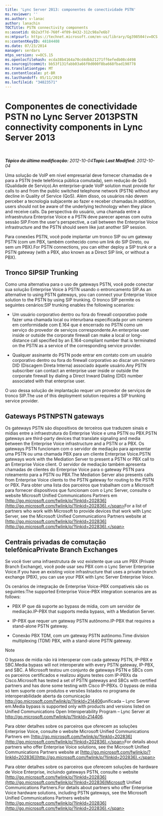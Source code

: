 ```yaml
---
title: 'Lync Server 2013: componentes de conectividade PSTN'
ms.reviewer: ''
ms.author: v-lanac
author: lanachin
TOCTitle: PSTN connectivity components
ms:assetid: 6b2a3f7d-760f-4f09-8432-312c98a7e6b7
ms:mtpsurl: https://technet.microsoft.com/en-us/library/Gg398504(v=OCS.15)
ms:contentKeyID: 48184408
ms.date: 07/23/2014
manager: serdars
mtps_version: v=OCS.15
ms.openlocfilehash: ecda38b4164a70cd4dbb21271ff6efedb08cd498
ms.sourcegitcommit: bb53f131fabb03a66f0d000f8ba668fbad190778
ms.translationtype: MT
ms.contentlocale: pt-BR
ms.lasthandoff: 05/11/2019
ms.locfileid: "34823571"
---
```

<div data-xmlns="http://www.w3.org/1999/xhtml">

<div class="topic" data-xmlns="http://www.w3.org/1999/xhtml" data-msxsl="urn:schemas-microsoft-com:xslt" data-cs="http://msdn.microsoft.com/en-us/">

<div data-asp="http://msdn2.microsoft.com/asp">

# <a name="pstn-connectivity-components-in-lync-server-2013"></a><span data-ttu-id="c287b-102">Componentes de conectividade PSTN no Lync Server 2013</span><span class="sxs-lookup"><span data-stu-id="c287b-102">PSTN connectivity components in Lync Server 2013</span></span>

</div>

<div id="mainSection">

<div id="mainBody">

<span> </span>

<span data-ttu-id="c287b-103">_**Tópico da última modificação:** 2012-10-04_</span><span class="sxs-lookup"><span data-stu-id="c287b-103">_**Topic Last Modified:** 2012-10-04_</span></span>

<span data-ttu-id="c287b-104">Uma solução de VoIP em nível empresarial deve fornecer chamadas de e para a PSTN (rede telefônica pública comutada), sem redução de QoS (Qualidade de Serviço).</span><span class="sxs-lookup"><span data-stu-id="c287b-104">An enterprise-grade VoIP solution must provide for calls to and from the public switched telephone network (PSTN) without any decline in Quality of Service (QoS).</span></span> <span data-ttu-id="c287b-105">Além disso, os usuários não devem perceber a tecnologia subjacente ao fazer e receber chamadas.</span><span class="sxs-lookup"><span data-stu-id="c287b-105">In addition, users should not be aware of the underlying technology when they place and receive calls.</span></span> <span data-ttu-id="c287b-106">Da perspectiva do usuário, uma chamada entre a infraestrutura Enterprise Voice e a PSTN deve parecer apenas com outra sessão SIP.</span><span class="sxs-lookup"><span data-stu-id="c287b-106">From the user's perspective, a call between the Enterprise Voice infrastructure and the PSTN should seem like just another SIP session.</span></span>

<span data-ttu-id="c287b-107">Para conexões PSTN, você pode implantar um tronco SIP ou um gateway PSTN (com um PBX, também conhecido como um link do SIP Direto, ou sem um PBX).</span><span class="sxs-lookup"><span data-stu-id="c287b-107">For PSTN connections, you can either deploy a SIP trunk or a PSTN gateway (with a PBX, also known as a Direct SIP link, or without a PBX).</span></span>

<div>

## <a name="sip-trunking"></a><span data-ttu-id="c287b-108">Tronco SIP</span><span class="sxs-lookup"><span data-stu-id="c287b-108">SIP Trunking</span></span>

<span data-ttu-id="c287b-109">Como uma alternativa para o uso de gateways PSTN, você pode conectar sua solução Enterprise Voice à PSTN usando o entroncamento SIP.</span><span class="sxs-lookup"><span data-stu-id="c287b-109">As an alternative to using PSTN gateways, you can connect your Enterprise Voice solution to the PSTN by using SIP trunking.</span></span> <span data-ttu-id="c287b-110">O tronco SIP permite os seguintes cenários:</span><span class="sxs-lookup"><span data-stu-id="c287b-110">SIP trunking enables the following scenarios:</span></span>

  - <span data-ttu-id="c287b-111">Um usuário corporativo dentro ou fora do firewall corporativo pode fazer uma chamada local ou interurbana especificada por um número em conformidade com E.164 que é encerrado no PSTN como um serviço do provedor de serviços correspondente.</span><span class="sxs-lookup"><span data-stu-id="c287b-111">An enterprise user inside or outside the corporate firewall can make a local or long-distance call specified by an E.164-compliant number that is terminated on the PSTN as a service of the corresponding service provider.</span></span>

  - <span data-ttu-id="c287b-112">Qualquer assinante do PSTN pode entrar em contato com um usuário corporativo dentro ou fora do firewall corporativo ao discar um número DID (Discagem Direta Interna) associado àquele usuário.</span><span class="sxs-lookup"><span data-stu-id="c287b-112">Any PSTN subscriber can contact an enterprise user inside or outside the corporate firewall by dialing a Direct Inward Dialing (DID) number associated with that enterprise user.</span></span>

<span data-ttu-id="c287b-113">O uso dessa solução de implantação requer um provedor de serviços de tronco SIP.</span><span class="sxs-lookup"><span data-stu-id="c287b-113">The use of this deployment solution requires a SIP trunking service provider.</span></span>

</div>

<div>

## <a name="pstn-gateways"></a><span data-ttu-id="c287b-114">Gateways PSTN</span><span class="sxs-lookup"><span data-stu-id="c287b-114">PSTN gateways</span></span>

<span data-ttu-id="c287b-115">Os gateways PSTN são dispositivos de terceiros que traduzem sinais e mídias entre a infraestrutura do Enterprise Voice e uma PSTN ou PBX.</span><span class="sxs-lookup"><span data-stu-id="c287b-115">PSTN gateways are third-party devices that translate signaling and media between the Enterprise Voice infrastructure and a PSTN or a PBX.</span></span> <span data-ttu-id="c287b-116">Os gateways PSTN funcionam com o servidor de mediação para apresentar uma PSTN ou uma chamada PBX para um cliente Enterprise Voice.</span><span class="sxs-lookup"><span data-stu-id="c287b-116">PSTN gateways work with the Mediation Server to present a PSTN or PBX call to an Enterprise Voice client.</span></span> <span data-ttu-id="c287b-117">O servidor de mediação também apresenta chamadas de clientes do Enterprise Voice para o gateway PSTN para roteamento para a PSTN ou PBX.</span><span class="sxs-lookup"><span data-stu-id="c287b-117">The Mediation Server also presents calls from Enterprise Voice clients to the PSTN gateway for routing to the PSTN or PBX.</span></span> <span data-ttu-id="c287b-118">Para obter uma lista dos parceiros que trabalham com a Microsoft para fornecer dispositivos que funcionam com o Lync Server, consulte o website Microsoft Unified Communications Partners em [http://go.microsoft.com/fwlink/p/?linkId=202836](http://go.microsoft.com/fwlink/p/?linkid=202836).</span><span class="sxs-lookup"><span data-stu-id="c287b-118">For a list of partners who work with Microsoft to provide devices that work with Lync Server, see the Microsoft Unified Communications Partners website at [http://go.microsoft.com/fwlink/p/?linkId=202836](http://go.microsoft.com/fwlink/p/?linkid=202836).</span></span>

</div>

<div>

## <a name="private-branch-exchanges"></a><span data-ttu-id="c287b-119">Centrais privadas de comutação telefônica</span><span class="sxs-lookup"><span data-stu-id="c287b-119">Private Branch Exchanges</span></span>

<span data-ttu-id="c287b-120">Se você tiver uma infraestrutura de voz existente que usa um PBX (Private Branch Exchange), você pode usar seu PBX com o Lync Server Enterprise Voice.</span><span class="sxs-lookup"><span data-stu-id="c287b-120">If you have an existing voice infrastructure that uses a private branch exchange (PBX), you can use your PBX with Lync Server Enterprise Voice.</span></span>

<span data-ttu-id="c287b-121">Os cenários de integração de Enterprise Voice-PBX compatíveis são os seguintes:</span><span class="sxs-lookup"><span data-stu-id="c287b-121">The supported Enterprise Voice-PBX integration scenarios are as follows:</span></span>

  - <span data-ttu-id="c287b-122">PBX IP que dá suporte ao bypass de mídia, com um servidor de mediação.</span><span class="sxs-lookup"><span data-stu-id="c287b-122">IP-PBX that supports media bypass, with a Mediation Server.</span></span>

  - <span data-ttu-id="c287b-123">IP-PBX que requer um gateway PSTN autônomo.</span><span class="sxs-lookup"><span data-stu-id="c287b-123">IP-PBX that requires a stand-alone PSTN gateway.</span></span>

  - <span data-ttu-id="c287b-124">Conexão PBX TDM, com um gateway PSTN autônomo.</span><span class="sxs-lookup"><span data-stu-id="c287b-124">Time division multiplexing (TDM) PBX, with a stand-alone PSTN gateway.</span></span>

<div>


> [!NOTE]  
> <span data-ttu-id="c287b-125">O bypass de mídia não irá interoperar com cada gateway PSTN, IP-PBX e SBC.</span><span class="sxs-lookup"><span data-stu-id="c287b-125">Media bypass will not interoperate with every PSTN gateway, IP-PBX, and SBC.</span></span> <span data-ttu-id="c287b-126">A Microsoft testou um conjunto de gateways PSTN e SBCs com os parceiros certificados e realizou alguns testes com IP-PBXs da Cisco.</span><span class="sxs-lookup"><span data-stu-id="c287b-126">Microsoft has tested a set of PSTN gateways and SBCs with certified partners and has done some testing with Cisco IP-PBXs.</span></span> <span data-ttu-id="c287b-127">O bypass de mídia só tem suporte com produtos e versões listados no programa de interoperabilidade aberta da comunicação <A href="http://go.microsoft.com/fwlink/p/?linkid=214406">http://go.microsoft.com/fwlink/p/?linkId=214406</A>unificada – Lync Server em.</span><span class="sxs-lookup"><span data-stu-id="c287b-127">Media bypass is supported only with products and versions listed on Unified Communications Open Interoperability Program – Lync Server at <A href="http://go.microsoft.com/fwlink/p/?linkid=214406">http://go.microsoft.com/fwlink/p/?linkId=214406</A>.</span></span>



</div>

<span data-ttu-id="c287b-128">Para obter detalhes sobre os parceiros que oferecem as soluções Enterprise Voice, consulte o website Microsoft Unified Communications Partners em [http://go.microsoft.com/fwlink/p/?linkId=202836](http://go.microsoft.com/fwlink/p/?linkid=202836).</span><span class="sxs-lookup"><span data-stu-id="c287b-128">For details about partners who offer Enterprise Voice solutions, see the Microsoft Unified Communications Partners website at [http://go.microsoft.com/fwlink/p/?linkId=202836](http://go.microsoft.com/fwlink/p/?linkid=202836).</span></span>

<span data-ttu-id="c287b-129">Para obter detalhes sobre os parceiros que oferecem soluções de hardware de Voice Enterprise, incluindo gateways PSTN, consulte o website [http://go.microsoft.com/fwlink/p/?linkId=202836](http://go.microsoft.com/fwlink/p/?linkid=202836)Microsoft Unified Communications Partners.</span><span class="sxs-lookup"><span data-stu-id="c287b-129">For details about partners who offer Enterprise Voice hardware solutions, including PSTN gateways, see the Microsoft Unified Communications Partners website [http://go.microsoft.com/fwlink/p/?linkId=202836](http://go.microsoft.com/fwlink/p/?linkid=202836).</span></span>

</div>

</div>

<span> </span>

</div>

</div>

</div>

